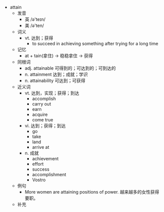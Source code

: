 - attain
  - 发音
    - 英 /ə'teɪn/
    - 美 /ə'ten/
  - 词义
    - vt. 达到；获得
      - to succeed in achieving something after trying for a long time
  - 记忆
    - at + tain(拿住) → 稳稳拿住 → 获得
  - 同根词
    - adj. attainable 可得到的；可达到的；可到达的
    - n. attainment 达到；成就；学识
    - n. attainability 可达到；可获得
  - 近义词
    - vt. 达到，实现；获得；到达
      - accomplish
      - carry out
      - earn
      - acquire
      - come true
    - vi. 达到；获得；到达
      - go
      - take
      - land
      - arrive at
    - n. 成就
      - achievement
      - effort
      - success
      - accomplishment
      - Vostro
  - 例句
    - More women are attaining positions of power. 越来越多的女性获得要职。
  - 补充